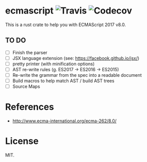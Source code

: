 # ecmascript ![Travis](https://img.shields.io/travis/dat2/ecmascript.svg) ![Codecov](https://img.shields.io/codecov/c/github/dat2/ecmascript.svg)

This is a rust crate to help you with ECMAScript 2017 v8.0.

## TO DO

* [ ] Finish the parser
* [ ] JSX language extension (see: https://facebook.github.io/jsx/)
* [ ] pretty printer (with minification options)
* [ ] AST re-write rules (g. ES2017 -> ES2016 -> ES2015)
* [ ] Re-write the grammar from the spec into a readable document
* [ ] Build macros to help match AST / build AST trees
* [ ] Source Maps

# References

* http://www.ecma-international.org/ecma-262/8.0/

# License

MIT.
